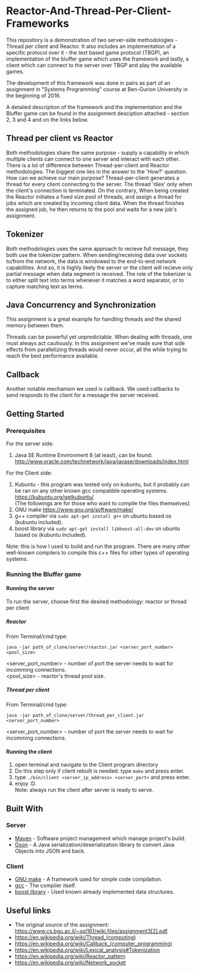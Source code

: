# Reactor-And-Thread-Per-Client-Frameworks

This repository is a demonstration of two server-side methodologies - Thread per client and Reactor.
It also includes an implementation of a specific protocol over it - the text based game protocol (TBGP), an implementation of the bluffer game which uses the framework and lastly, a client which can connect to the server over TBGP and play the available games.

The development of this framework was done in pairs as part of an assignment in "Systems Programming" course at Ben-Gurion University in the beginning of 2016.

A detailed description of the framework and the implementation and the Bluffer game can be found in the assignment desciption attached - section 2, 3 and 4 and on the links below.

## Thread per client vs Reactor

Both methodologies share the same purpose - supply a capability in which multiple clients can connect to one server and interact with each other.
There is a lot of difference between Thread-per-client and Reactor methodologies.
The biggest one lies in the answer to the 'How?' question. How can we achieve our main purpose?
Thread-per-client generates a thread for every client connecting to the server. The thread 'dies' only when the client's connection is terminated.
On the contrary, When being created the Reactor initiates a fixed size pool of threads, and assign a thread for jobs which are created by incoming client data. When the thread finishes the assigned job, he then returns to the pool and waits for a new job's assignment.

## Tokenizer

Both methodologies uses the same approach to recieve full message, they both use the tokenizer pattern.
When sending/receiving data over sockets to/from the network, the data is windowed to the end-to-end network capabilities. And so, it is highly likely the server or the client will recieve only partial message when data segment is received.
The role of the tokenizer is to either split text into terms whenever it matches a word separator, or to capture matching text as terms.

## Java Concurrency and Synchronization
This assignment is a great example for handling threads and the shared memory between them.

Threads can be powerful yet unpredictable. When dealing with threads, one must always act cautiously.
In this assignment we've made sure that side effects from parallelizing threads would never occur, all the while trying to reach the best performance available.

## Callback
Another notable mechanism we used is callback. We used callbacks to send responds to the client for a message the server received.

## Getting Started
### Prerequisites

For the server side:
1. Java SE Runtime Environment 8 (at least), can be found: 
	http://www.oracle.com/technetwork/java/javase/downloads/index.html
	
For the Client side:
1. Kubuntu - this program was tested only on kubuntu, but it probably can be ran on any other known gcc compatible operating systems.
	https://kubuntu.org/getkubuntu/</br>
(The followings are for those who want to compile the files themselves)
2. GNU make
	https://www.gnu.org/software/make/
3. g++ compiler
	via ```sudo apt-get install g++``` on ubuntu based os (kubuntu included).
4. boost library
	via ```sudo apt-get install libboost-all-dev``` on ubuntu based os (kubuntu included).
	
Note: this is how I used to build and run the program. There are many other well-known compilers to compile this c++ files for other types of operating systems.

### Running the Bluffer game	
#### Running the server

To run the server, choose first the desired methodology: reactor or thread per client

##### Reactor

From Terminal/cmd type:
```
java -jar path_of_clone/server/reactor.jar <server_port_number> <pool_size>
```
<server_port_number> - number of port the server needs to wait for incomming connections.</br>
<pool_size> - reactor's thread pool size.

##### Thread per client
From Terminal/cmd type:
```
java -jar path_of_clone/server/thread_per_client.jar <server_port_number>
```
<server_port_number> - number of port the server needs to wait for incomming connections.

#### Running the client

1. open terminal and navigate to the Client program directory
2. Do this step only if client rebuilt is needed: type `make` and press enter.
3. type `./bin/client <server_ip_address> <server_port>` and press enter.
4. enjoy :D.</br>
Note: always run the client after server is ready to serve.

## Built With

### Server
* [Maven](https://maven.apache.org/) - Software project management which manage project's build.
* [Gson](https://github.com/google/gson) - A Java serialization/deserialization library to convert Java Objects into JSON and back.

### Client
* [GNU make](https://www.gnu.org/software/make/) - A framework used for simple code compilation.
* [gcc](https://gcc.gnu.org/) - The compiler itself.
* [boost library](http://www.boost.org/) - Used known already implemented data structures.

## Useful links

* The original source of the assignment: https://www.cs.bgu.ac.il/~spl161/wiki.files/assignment3[2].pdf.
* https://en.wikipedia.org/wiki/Thread_(computing)
* https://en.wikipedia.org/wiki/Callback_(computer_programming)
* https://en.wikipedia.org/wiki/Lexical_analysis#Tokenization
* https://en.wikipedia.org/wiki/Reactor_pattern
* https://en.wikipedia.org/wiki/Network_socket
